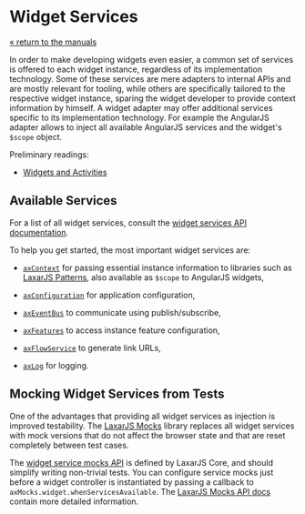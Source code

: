 # Widget Services

[« return to the manuals](index.md)

In order to make developing widgets even easier, a common set of services is offered to each widget instance, regardless of its implementation technology.
Some of these services are mere adapters to internal APIs and are mostly relevant for tooling, while others are specifically tailored to the respective widget instance, sparing the widget developer to provide context information by himself.
A widget adapter may offer additional services specific to its implementation technology.
For example the AngularJS adapter allows to inject all available AngularJS services and the widget's `$scope` object.

Preliminary readings:

* [Widgets and Activities](widgets_and_activities.md)


## Available Services

For a list of all widget services, consult the [widget services API documentation](../api/runtime.widget_services.md).

To help you get started, the most important widget services are:

* [`axContext`](../api/runtime.widget_services.md#axContext) for passing essential instance information to libraries such as [LaxarJS Patterns](https://laxarjs.org/docs/laxar-patterns-v2-latest/), also available as `$scope` to AngularJS widgets,

* [`axConfiguration`](../api/runtime.widget_services.md#axConfiguration) for application configuration,

* [`axEventBus`](../api/runtime.widget_services.md#axEventBus) to communicate using publish/subscribe,

* [`axFeatures`](../api/runtime.widget_services.md) to access instance feature configuration,

* [`axFlowService`](../api/runtime.widget_services.md) to generate link URLs,

* [`axLog`](../api/runtime.widget_services.md) for logging.


## Mocking Widget Services from Tests

One of the advantages that providing all widget services as injection is improved testability.
The [LaxarJS Mocks](https://laxarjs.org/docs/laxar-mocks-v2-latest/) library replaces all widget services with mock versions that do not affect the browser state and that are reset completely between test cases.

The [widget service mocks API](../api/laxar-widget-service-mocks.md) is defined by LaxarJS Core, and should simplify writing non-trivial tests.
You can configure service mocks just before a widget controller is instantiated by passing a callback to `axMocks.widget.whenServicesAvailable`.
The [LaxarJS Mocks API docs](https://laxarjs.org/docs/laxar-mocks-v2-latest/api/) contain more detailed information.
